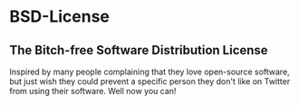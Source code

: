 # BSD-License
## The Bitch-free Software Distribution License
Inspired by many people complaining that they love open-source software, but just wish they could prevent a specific person they don't like on Twitter from using their software. Well now you can!
